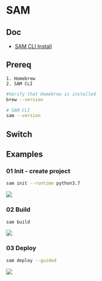 # SAM

## Doc
* [SAM CLI Install](https://docs.aws.amazon.com/serverless-application-model/latest/developerguide/serverless-sam-cli-install-linux.html)

## Prereq
    1. Homebrew
    2. SAM CLI

````bash
#Verify that Homebrew is installed
brew --version

# SAM CLI
sam --version
````

## Switch

## Examples
### 01 Init - create project
````bash
sam init --runtime python3.7
````
[<img src="https://i.imgur.com/JeKBAT4.png">](https://i.imgur.com/JeKBAT4.png)

### 02 Build
````bash
sam build
````
[<img src="https://i.imgur.com/FpG1Rwe.png">](https://i.imgur.com/FpG1Rwe.png)

### 03 Deploy
````bash
sam deploy --guided
````
[<img src="https://i.imgur.com/HcVTJcz.png">](https://i.imgur.com/HcVTJcz.png)

